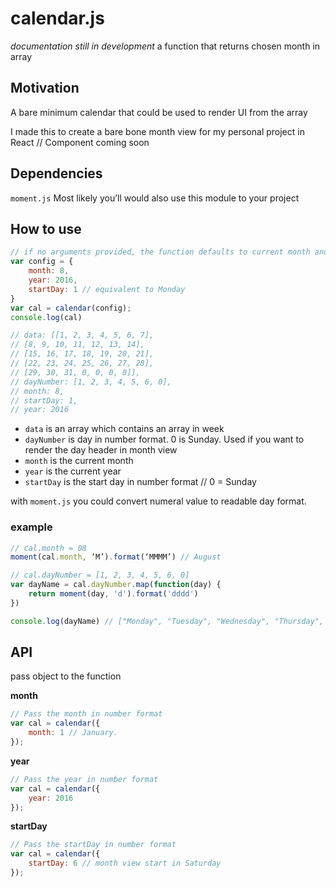 # calendar.js
*documentation still in development*
a function that returns chosen month in array

## Motivation
A bare minimum calendar that could be used to render UI from the array

I made this to create a bare bone month view for my personal project in React // Component coming soon

## Dependencies 
`moment.js`
Most likely you’ll would also use this module to your project

## How to use 
```javascript
// if no arguments provided, the function defaults to current month and year
var config = {
	month: 8,
	year: 2016,
	startDay: 1 // equivalent to Monday
}
var cal = calendar(config);
console.log(cal)

// data: [[1, 2, 3, 4, 5, 6, 7], 
// [8, 9, 10, 11, 12, 13, 14], 
// [15, 16, 17, 18, 19, 20, 21], 
// [22, 23, 24, 25, 26, 27, 28], 
// [29, 30, 31, 0, 0, 0, 0]],
// dayNumber: [1, 2, 3, 4, 5, 6, 0],
// month: 8,
// startDay: 1,
// year: 2016
```

- `data` is an array which contains an array in week
- `dayNumber` is day in number format. 0 is Sunday. Used if you want to render the day header in month view
- `month` is the current month
- `year` is the current year
- `startDay` is the start day in number format // 0 = Sunday

with `moment.js` you could convert numeral value to readable day format.

### example 
```javascript
// cal.month = 08
moment(cal.month, ‘M’).format(‘MMMM’) // August

// cal.dayNumber = [1, 2, 3, 4, 5, 6, 0]
var dayName = cal.dayNumber.map(function(day) {
	return moment(day, 'd').format('dddd')
})

console.log(dayName) // ["Monday", "Tuesday", "Wednesday", "Thursday", "Friday", "Saturday", "Sunday"]
```


## API
pass object to the function

**month**
```javascript
// Pass the month in number format
var cal = calendar({
	month: 1 // January.
});
```

**year**
```javascript
// Pass the year in number format
var cal = calendar({
	year: 2016
});
```

**startDay**
```javascript
// Pass the startDay in number format
var cal = calendar({
	startDay: 6 // month view start in Saturday
});
```

